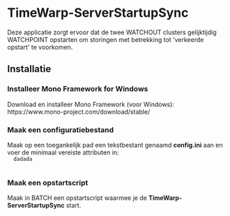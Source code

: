 # TimeWarp-ServerStartupSync

Deze applicatie zorgt ervoor dat de twee WATCHOUT clusters gelijktijdig WATCHPOINT opstarten
om storingen met betrekking tot 'verkeerde opstart' te voorkomen.

<h2>Installatie</h2>

<h3>Installeer Mono Framework for Windows</h3>
Download en installeer Mono Framework (voor Windows):
https://www.mono-project.com/download/stable/

<h3>Maak een configuratiebestand</h3>
Maak op een toegankelijk pad een tekstbestant genaamd <b>config.ini</b> aan en voer
de minimaal vereiste attributen in:

<code>
  dadada
  </code>

<h3>Maak een opstartscript</h3>
Maak in BATCH een opstartscript waarmee je de <b>TimeWarp-ServerStartupSync</b> start.
